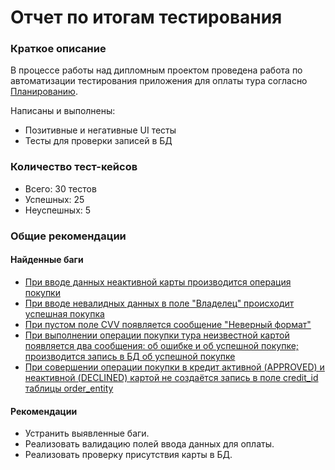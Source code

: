 # Отчет по итогам тестирования
### Краткое описание
В процессе работы над дипломным проектом проведена работа по автоматизации тестирования приложения для оплаты тура согласно [Планированию](plan.md).  

Написаны и выполнены:
* Позитивные и негативные UI тесты
* Тесты для проверки записей в БД

### Количество тест-кейсов
* Всего: 30 тестов
* Успешных: 25
* Неуспешных: 5
  
### Общие рекомендации
#### Найденные баги
* [При вводе данных неактивной карты производится операция покупки](https://github.com/Visens/Diplomas/issues/2)
* [При вводе невалидных данных в поле "Владелец" происходит успешная покупка](https://github.com/Visens/Diplomas/issues/1)
* [При пустом поле CVV появляется сообщение "Неверный формат"](https://github.com/Visens/Diplomas/issues/5)
* [При выполнении операции покупки тура неизвестной картой появляется два сообщения: об ошибке и об успешной покупке; производится запись в БД об успешной покупке](https://github.com/Visens/Diplomas/issues/4)
* [При совершении операции покупки в кредит активной (APPROVED) и неактивной (DECLINED) картой не создаётся запись в поле credit_id таблицы order_entity](https://github.com/Visens/Diplomas/issues/3)

#### Рекомендации
* Устранить выявленные баги.
* Реализовать валидацию полей ввода данных для оплаты.
* Реализовать проверку присутствия карты в БД.